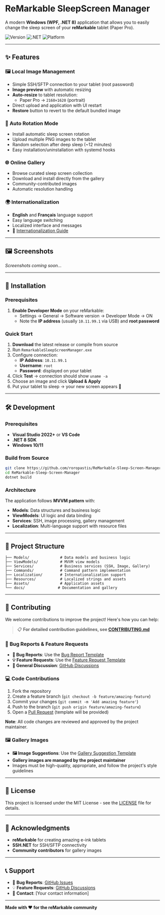 # ReMarkable SleepScreen Manager

A modern **Windows (WPF, .NET 8)** application that allows you to easily change the sleep screen of your **reMarkable** tablet (Paper Pro).  

![Version](https://img.shields.io/badge/version-0.0.2-blue.svg)
![.NET](https://img.shields.io/badge/.NET-8.0-purple.svg)
![Platform](https://img.shields.io/badge/platform-Windows-lightgrey.svg)

---

## ✨ Features

### 🖼️ **Local Image Management**
- Simple SSH/SFTP connection to your tablet (root password)
- **Image preview** with automatic resizing
- **Auto-resize** to tablet resolution:
  - Paper Pro → `2160×1620` (portrait)
- Direct upload and application with UI restart
- **Restore** button to revert to the default bundled image

### 🔄 **Auto Rotation Mode**
- Install automatic sleep screen rotation
- Upload multiple PNG images to the tablet
- Random selection after deep sleep (~12 minutes)
- Easy installation/uninstallation with systemd hooks

### 🌐 **Online Gallery**
- Browse curated sleep screen collection
- Download and install directly from the gallery
- Community-contributed images
- Automatic resolution handling

### 🌍 **Internationalization**
- **English** and **Français** language support
- Easy language switching
- Localized interface and messages
- 📖 [Internationalization Guide](docs/INTERNATIONALIZATION.md)

---

## 🖼️ Screenshots

*Screenshots coming soon...*

---

## 🔧 Installation

### Prerequisites
1. **Enable Developer Mode** on your reMarkable:
   - Settings → General → Software version → Developer Mode → ON
   - Note the **IP address** (usually `10.11.99.1` via USB) and **root password**

### Quick Start
1. **Download** the latest release or compile from source
2. Run `RemarkableSleepScreenManager.exe`
3. Configure connection:
   - **IP Address**: `10.11.99.1`
   - **Username**: `root`
   - **Password**: displayed on your tablet
4. Click **Test** → connection should show `uname -a`
5. Choose an image and click **Upload & Apply**
6. Put your tablet to sleep → your new screen appears 🎉

---

## 🛠️ Development

### Prerequisites
- **Visual Studio 2022+** or **VS Code**
- **.NET 8 SDK**
- **Windows 10/11**

### Build from Source
```bash
git clone https://github.com/roropastis/ReMarkable-Sleep-Screen-Manager.git
cd ReMarkable-Sleep-Screen-Manager
dotnet build
```

### Architecture
The application follows **MVVM pattern** with:
- **Models**: Data structures and business logic
- **ViewModels**: UI logic and data binding
- **Services**: SSH, image processing, gallery management
- **Localization**: Multi-language support with resource files

---

## 📁 Project Structure

```
├── Models/              # Data models and business logic
├── ViewModels/          # MVVM view models
├── Services/            # Business services (SSH, Image, Gallery)
├── Commands/            # Command pattern implementation
├── Localization/        # Internationalization support
├── Resources/           # Localized strings and assets
├── Assets/              # Application assets
└── docs/               # Documentation and gallery
```

---

## 🤝 Contributing

We welcome contributions to improve the project! Here's how you can help:

> 📋 **For detailed contribution guidelines, see [CONTRIBUTING.md](CONTRIBUTING.md)**

### 🐛 **Bug Reports & Feature Requests**
- **🐛 Bug Reports**: Use the [Bug Report Template](https://github.com/roropastis/ReMarkable-Sleep-Screen-Manager/issues/new?template=bug_report.md)
- **💡 Feature Requests**: Use the [Feature Request Template](https://github.com/roropastis/ReMarkable-Sleep-Screen-Manager/issues/new?template=feature_request.md)
- **💬 General Discussion**: [GitHub Discussions](https://github.com/roropastis/ReMarkable-Sleep-Screen-Manager/discussions)

### 💻 **Code Contributions**
1. Fork the repository
2. Create a feature branch (`git checkout -b feature/amazing-feature`)
3. Commit your changes (`git commit -m 'Add amazing feature'`)
4. Push to the branch (`git push origin feature/amazing-feature`)
5. Open a [Pull Request](https://github.com/roropastis/ReMarkable-Sleep-Screen-Manager/compare) (template will be provided)

**Note**: All code changes are reviewed and approved by the project maintainer.

### 🖼️ **Gallery Images**
- **🖼️ Image Suggestions**: Use the [Gallery Suggestion Template](https://github.com/roropastis/ReMarkable-Sleep-Screen-Manager/issues/new?template=gallery_suggestion.md)
- **Gallery images are managed by the project maintainer**
- Images must be high-quality, appropriate, and follow the project's style guidelines

---

## 📄 License

This project is licensed under the MIT License - see the [LICENSE](LICENSE) file for details.

---

## 🙏 Acknowledgments

- **reMarkable** for creating amazing e-ink tablets
- **SSH.NET** for SSH/SFTP connectivity
- **Community contributors** for gallery images

---

## 📞 Support

- 🐛 **Bug Reports**: [GitHub Issues](https://github.com/roropastis/ReMarkable-Sleep-Screen-Manager/issues)
- 💡 **Feature Requests**: [GitHub Discussions](https://github.com/roropastis/ReMarkable-Sleep-Screen-Manager/discussions)
- 📧 **Contact**: [Your contact information]

---

**Made with ❤️ for the reMarkable community**
